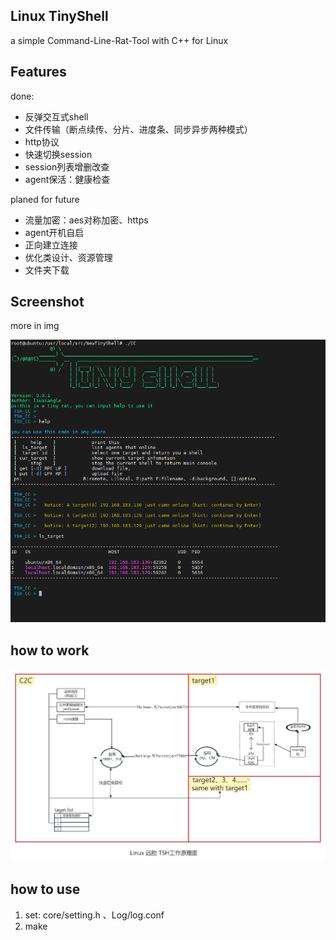 ## Linux TinyShell

a simple Command-Line-Rat-Tool with C++ for Linux

## Features

done:

* 反弹交互式shell
* 文件传输（断点续传、分片、进度条、同步异步两种模式）
* http协议
* 快速切换session
* session列表增删改查
* agent保活：健康检查



planed for future

* 流量加密：aes对称加密、https
* agent开机自启
* 正向建立连接
* 优化类设计、资源管理
* 文件夹下载



## Screenshot

more in img

![](https://github.com/liu-9969/TSH/blob/main/img/CC%E6%8E%A7%E5%88%B6%E5%8F%B01.png)

## how to work

![](https://github.com/liu-9969/TSH/blob/main/img/Linux%20%E8%BF%9C%E6%8E%A7TSH%E5%B7%A5%E4%BD%9C%E5%8E%9F%E7%90%86%E5%9B%BE.png)





## how to use

1. set: core/setting.h 、Log/log.conf
2. make
